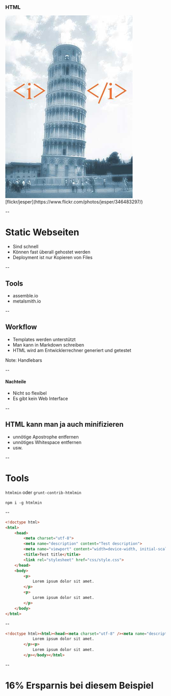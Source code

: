 ### HTML

<img src="assets/346483297_c4cb93ab4e_o.jpg">
<div class="attribution">[flickr/jesper](https://www.flickr.com/photos/jesper/346483297/)</div>

--

# Static Webseiten

- Sind schnell
- Können fast überall gehostet werden
- Deployment ist nur Kopieren von Files

--

## Tools

- assemble.io
- metalsmith.io

--

## Workflow

- Templates werden unterstützt
- Man kann in Markdown schreiben
- HTML wird am Entwicklerrechner generiert und getestet

Note:
Handlebars

--

#### Nachteile

- Nicht so flexibel
- Es gibt kein Web Interface

--

## HTML kann man ja auch minifizieren

- unnötige Apostrophe entfernen
- unnötiges Whitespace entfernen
- usw.

--

# Tools

`htmlmin` oder `grunt-contrib-htmlmin`

`npm i -g htmlmin`

--

```HTML
<!doctype html>
<html>
    <head>
        <meta charset="utf-8">
        <meta name="description" content="Test description">
        <meta name="viewport" content="width=device-width, initial-scale=1">
        <title>Test title</title>
        <link rel="stylesheet" href="css/style.css">
    </head>
    <body>
        <p>
            Lorem ipsum dolor sit amet.
        </p>
        <p>
            Lorem ipsum dolor sit amet.
        </p>
    </body>
</html>
```

--

```HTML
<!doctype html><html><head><meta charset="utf-8" /><meta name="description" content="Test description" /><meta name="viewport" content="width=device-width, initial-scale=1" /><title>Test title</title><link rel="stylesheet" href="css/style.css" /></head><body><p>
            Lorem ipsum dolor sit amet.
        </p><p>
            Lorem ipsum dolor sit amet.
        </p></body></html>
```

--

# 16% Ersparnis bei diesem Beispiel
